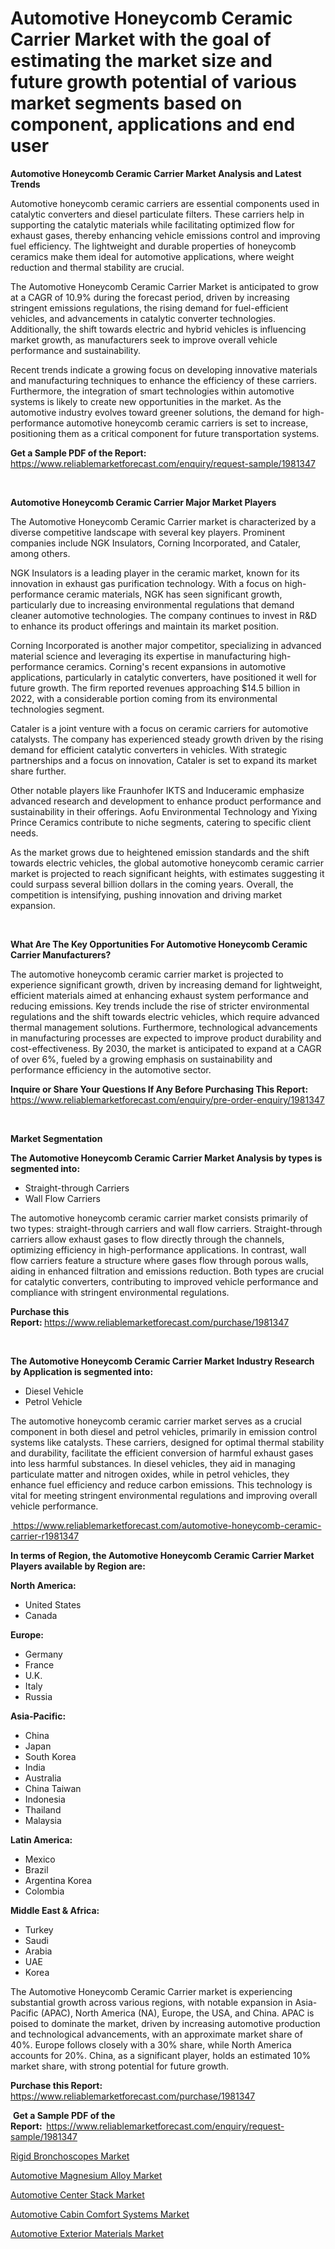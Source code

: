 <p><h1>Automotive Honeycomb Ceramic Carrier Market with the goal of estimating the market size and future growth potential of various market segments based on component, applications and end user</h1></p><p><strong>Automotive Honeycomb Ceramic Carrier Market Analysis and Latest Trends</strong></p>
<p><p>Automotive honeycomb ceramic carriers are essential components used in catalytic converters and diesel particulate filters. These carriers help in supporting the catalytic materials while facilitating optimized flow for exhaust gases, thereby enhancing vehicle emissions control and improving fuel efficiency. The lightweight and durable properties of honeycomb ceramics make them ideal for automotive applications, where weight reduction and thermal stability are crucial.</p><p>The Automotive Honeycomb Ceramic Carrier Market is anticipated to grow at a CAGR of 10.9% during the forecast period, driven by increasing stringent emissions regulations, the rising demand for fuel-efficient vehicles, and advancements in catalytic converter technologies. Additionally, the shift towards electric and hybrid vehicles is influencing market growth, as manufacturers seek to improve overall vehicle performance and sustainability. </p><p>Recent trends indicate a growing focus on developing innovative materials and manufacturing techniques to enhance the efficiency of these carriers. Furthermore, the integration of smart technologies within automotive systems is likely to create new opportunities in the market. As the automotive industry evolves toward greener solutions, the demand for high-performance automotive honeycomb ceramic carriers is set to increase, positioning them as a critical component for future transportation systems.</p></p>
<p><strong>Get a Sample PDF of the Report:&nbsp;</strong> <a href="https://www.reliablemarketforecast.com/enquiry/request-sample/1981347?utm_campaign=1159&utm_medium=2&utm_source=Github&utm_content=ia&utm_term=04112024&utm_id=automotive-honeycomb-ceramic-carrier">https://www.reliablemarketforecast.com/enquiry/request-sample/1981347</a></p>
<p>&nbsp;</p>
<p><strong>Automotive Honeycomb Ceramic Carrier Major Market Players</strong></p>
<p><p>The Automotive Honeycomb Ceramic Carrier market is characterized by a diverse competitive landscape with several key players. Prominent companies include NGK Insulators, Corning Incorporated, and Cataler, among others.</p><p>NGK Insulators is a leading player in the ceramic market, known for its innovation in exhaust gas purification technology. With a focus on high-performance ceramic materials, NGK has seen significant growth, particularly due to increasing environmental regulations that demand cleaner automotive technologies. The company continues to invest in R&D to enhance its product offerings and maintain its market position.</p><p>Corning Incorporated is another major competitor, specializing in advanced material science and leveraging its expertise in manufacturing high-performance ceramics. Corning's recent expansions in automotive applications, particularly in catalytic converters, have positioned it well for future growth. The firm reported revenues approaching $14.5 billion in 2022, with a considerable portion coming from its environmental technologies segment.</p><p>Cataler is a joint venture with a focus on ceramic carriers for automotive catalysts. The company has experienced steady growth driven by the rising demand for efficient catalytic converters in vehicles. With strategic partnerships and a focus on innovation, Cataler is set to expand its market share further.</p><p>Other notable players like Fraunhofer IKTS and Induceramic emphasize advanced research and development to enhance product performance and sustainability in their offerings. Aofu Environmental Technology and Yixing Prince Ceramics contribute to niche segments, catering to specific client needs.</p><p>As the market grows due to heightened emission standards and the shift towards electric vehicles, the global automotive honeycomb ceramic carrier market is projected to reach significant heights, with estimates suggesting it could surpass several billion dollars in the coming years. Overall, the competition is intensifying, pushing innovation and driving market expansion.</p></p>
<p>&nbsp;</p>
<p><strong>What Are The Key Opportunities For Automotive Honeycomb Ceramic Carrier Manufacturers?</strong></p>
<p><p>The automotive honeycomb ceramic carrier market is projected to experience significant growth, driven by increasing demand for lightweight, efficient materials aimed at enhancing exhaust system performance and reducing emissions. Key trends include the rise of stricter environmental regulations and the shift towards electric vehicles, which require advanced thermal management solutions. Furthermore, technological advancements in manufacturing processes are expected to improve product durability and cost-effectiveness. By 2030, the market is anticipated to expand at a CAGR of over 6%, fueled by a growing emphasis on sustainability and performance efficiency in the automotive sector.</p></p>
<p><strong>Inquire or Share Your Questions If Any Before Purchasing This Report:</strong> <a href="https://www.reliablemarketforecast.com/enquiry/pre-order-enquiry/1981347?utm_campaign=1159&utm_medium=2&utm_source=Github&utm_content=ia&utm_term=04112024&utm_id=automotive-honeycomb-ceramic-carrier">https://www.reliablemarketforecast.com/enquiry/pre-order-enquiry/1981347</a></p>
<p>&nbsp;</p>
<p><strong>Market Segmentation</strong></p>
<p><strong>The Automotive Honeycomb Ceramic Carrier Market Analysis by types is segmented into:</strong></p>
<p><ul><li>Straight-through Carriers</li><li>Wall Flow Carriers</li></ul></p>
<p><p>The automotive honeycomb ceramic carrier market consists primarily of two types: straight-through carriers and wall flow carriers. Straight-through carriers allow exhaust gases to flow directly through the channels, optimizing efficiency in high-performance applications. In contrast, wall flow carriers feature a structure where gases flow through porous walls, aiding in enhanced filtration and emissions reduction. Both types are crucial for catalytic converters, contributing to improved vehicle performance and compliance with stringent environmental regulations.</p></p>
<p><strong>Purchase this Report:&nbsp;</strong><a href="https://www.reliablemarketforecast.com/purchase/1981347?utm_campaign=1159&utm_medium=2&utm_source=Github&utm_content=ia&utm_term=04112024&utm_id=automotive-honeycomb-ceramic-carrier">https://www.reliablemarketforecast.com/purchase/1981347</a></p>
<p>&nbsp;</p>
<p><strong>The Automotive Honeycomb Ceramic Carrier Market Industry Research by Application is segmented into:</strong></p>
<p><ul><li>Diesel Vehicle</li><li>Petrol Vehicle</li></ul></p>
<p><p>The automotive honeycomb ceramic carrier market serves as a crucial component in both diesel and petrol vehicles, primarily in emission control systems like catalysts. These carriers, designed for optimal thermal stability and durability, facilitate the efficient conversion of harmful exhaust gases into less harmful substances. In diesel vehicles, they aid in managing particulate matter and nitrogen oxides, while in petrol vehicles, they enhance fuel efficiency and reduce carbon emissions. This technology is vital for meeting stringent environmental regulations and improving overall vehicle performance.</p></p>
<p><a href="https://www.reliablemarketforecast.com/automotive-honeycomb-ceramic-carrier-r1981347?utm_campaign=1159&utm_medium=2&utm_source=Github&utm_content=ia&utm_term=04112024&utm_id=automotive-honeycomb-ceramic-carrier">&nbsp;https://www.reliablemarketforecast.com/automotive-honeycomb-ceramic-carrier-r1981347</a></p>
<p><strong>In terms of Region, the Automotive Honeycomb Ceramic Carrier Market Players available by Region are:</strong></p>
<p>
    <p> <strong> North America: </strong>
        <ul>
            <li>United States</li>
            <li>Canada</li>
        </ul>
        </p> 
    <p> <strong> Europe: </strong>
        <ul>
            <li>Germany</li>
            <li>France</li>
            <li>U.K.</li>
            <li>Italy</li>
            <li>Russia</li>
        </ul>
        </p> 
    <p> <strong> Asia-Pacific: </strong>
        <ul>
            <li>China</li>
            <li>Japan</li>
            <li>South Korea</li>
            <li>India</li>
            <li>Australia</li>
            <li>China Taiwan</li>
            <li>Indonesia</li>
            <li>Thailand</li>
            <li>Malaysia</li>
        </ul>
        </p> 
    <p> <strong> Latin America: </strong>
        <ul>
            <li>Mexico</li>
            <li>Brazil</li>
            <li>Argentina Korea</li>
            <li>Colombia</li>
        </ul>
        </p> 
    <p> <strong> Middle East & Africa: </strong>
        <ul>
            <li>Turkey</li>
            <li>Saudi</li>
            <li>Arabia</li>
            <li>UAE</li>
            <li>Korea</li>
        </ul>
    </p>
    </p>
<p><p>The Automotive Honeycomb Ceramic Carrier market is experiencing substantial growth across various regions, with notable expansion in Asia-Pacific (APAC), North America (NA), Europe, the USA, and China. APAC is poised to dominate the market, driven by increasing automotive production and technological advancements, with an approximate market share of 40%. Europe follows closely with a 30% share, while North America accounts for 20%. China, as a significant player, holds an estimated 10% market share, with strong potential for future growth.</p></p>
<p><strong>Purchase this Report: </strong><a href="https://www.reliablemarketforecast.com/purchase/1981347?utm_campaign=1159&utm_medium=2&utm_source=Github&utm_content=ia&utm_term=04112024&utm_id=automotive-honeycomb-ceramic-carrier">https://www.reliablemarketforecast.com/purchase/1981347</a></p>
<p>&nbsp;<strong>Get a Sample PDF of the Report:&nbsp;&nbsp;</strong><a href="https://www.reliablemarketforecast.com/enquiry/request-sample/1981347?utm_campaign=1159&utm_medium=2&utm_source=Github&utm_content=ia&utm_term=04112024&utm_id=automotive-honeycomb-ceramic-carrier">https://www.reliablemarketforecast.com/enquiry/request-sample/1981347</a></p>
<p><strong></strong></p>
<p><p><a href="https://issuu.com/reportprime-2/docs/rigid-bronchoscopes-market-size-203_7f20844193e1b7?utm_campaign=1159&utm_medium=2&utm_source=Github&utm_content=ia&utm_term=04112024&utm_id=automotive-honeycomb-ceramic-carrier">Rigid Bronchoscopes Market</a></p><p><a href="https://github.com/ChiragRP21/Market-Research-Report-List-6/blob/main/automotive-magnesium-alloy-market.md?utm_campaign=1159&utm_medium=2&utm_source=Github&utm_content=ia&utm_term=04112024&utm_id=automotive-honeycomb-ceramic-carrier">Automotive Magnesium Alloy Market</a></p><p><a href="https://github.com/chantekestenmo/Market-Research-Report-List-1/blob/main/automotive-center-stack-market.md?utm_campaign=1159&utm_medium=2&utm_source=Github&utm_content=ia&utm_term=04112024&utm_id=automotive-honeycomb-ceramic-carrier">Automotive Center Stack Market</a></p><p><a href="https://github.com/mickahmaland/Market-Research-Report-List-1/blob/main/automotive-cabin-comfort-systems-market.md?utm_campaign=1159&utm_medium=2&utm_source=Github&utm_content=ia&utm_term=04112024&utm_id=automotive-honeycomb-ceramic-carrier">Automotive Cabin Comfort Systems Market</a></p><p><a href="https://github.com/kric8bmkinds/Market-Research-Report-List-1/blob/main/automotive-exterior-materials-market.md?utm_campaign=1159&utm_medium=2&utm_source=Github&utm_content=ia&utm_term=04112024&utm_id=automotive-honeycomb-ceramic-carrier">Automotive Exterior Materials Market</a></p></p>